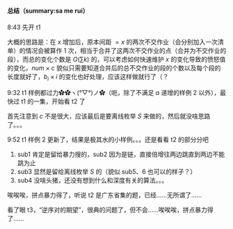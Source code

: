 #### 总结（summary:sa me rui）

8:43 先开 t1

大概的思路是：在 $x$ 增加后，原本间距 $= x$ 的两次不交作业（会分别加入一次清单）的情况会被算作 $1$ 次，相当于合并了这两次不交作业的点（合并为不交作业的段），而总的变化个数是 $O(\sum k)$ 的，可以考虑如何快速维护 $x$ 的变化导致的愤怒值的变化，$num\times c$ 貌似只需要知道合并后的总不交作业的段的个数以及每个段的长度就好了，$b_i\times i$ 的变化也好处理，应该这样做就行了（？

9:32 t1 样例都过力✿✿ヽ(°▽°)ノ✿（呃，除了不满足 $a$ 递增的样例 2 以外），最快过 t1 的一集，开始看 t2 了

首先注意到 $c$ 不是很大，应该最后是要离线枚举 $S$ 来做的，然后就没啥思路了。。。

9:52 t1 样例 2 更新了，结果是极其水的小样例。。。还是看看 t2 的部分分吧

1. sub1 肯定是留给暴力搜的，sub2 因为是链，直接倍增往两边跳直到两边不能跳为止
2. sub3 显然是留给离线枚举 $S$ 的（貌似 sub5、6 也可以的样子？）
3. sub4 没啥头猪，还没有想到什么和深度有关的算法。。。

唉唉唉，拼点暴力得了，听说 t2 是广东省集的题，已经……无所谓了……

看了眼 t3，“逆序对的期望”，很典的问题了，但不会……唉唉唉，拼点暴力得了……